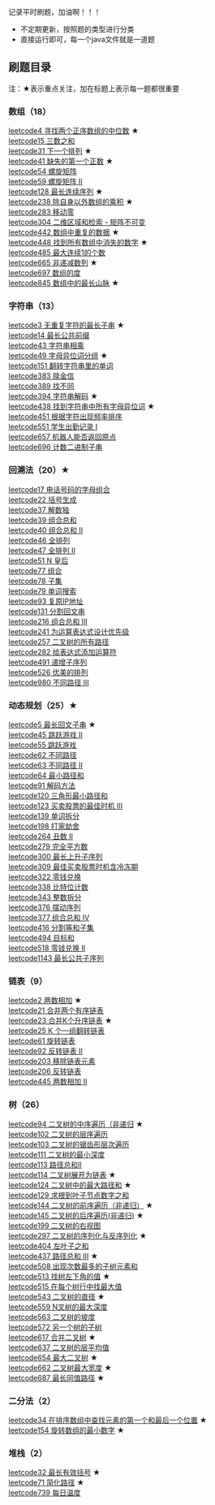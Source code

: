 记录平时刷题，加油啊！！！

+ 不定期更新，按照题的类型进行分类
+ 直接运行即可，每一个java文件就是一道题

## 刷题目录
注：★表示重点关注，加在标题上表示每一题都很重要
### 数组（18）
[leetcode4 寻找两个正序数组的中位数](https://github.com/xiaohshi/leetcode/blob/master/src/main/java/array/LeetCode4.java) ★ <br/>
[leetcode15 三数之和](https://github.com/xiaohshi/leetcode/blob/master/src/main/java/array/LeetCode15.java) <br/>
[leetcode31 下一个排列](https://github.com/xiaohshi/leetcode/blob/master/src/main/java/array/LeetCode31.java) ★ <br/>
[leetcode41 缺失的第一个正数](https://github.com/xiaohshi/leetcode/blob/master/src/main/java/array/LeetCode41.java) ★ <br/>
[leetcode54 螺旋矩阵](https://github.com/xiaohshi/leetcode/blob/master/src/main/java/array/LeetCode54.java) <br/>
[leetcode59 螺旋矩阵 II](https://github.com/xiaohshi/leetcode/blob/master/src/main/java/array/LeetCode59.java) <br/>
[leetcode128 最长连续序列](https://github.com/xiaohshi/leetcode/blob/master/src/main/java/array/LeetCode128.java) ★ <br/>
[leetcode238 除自身以外数组的乘积](https://github.com/xiaohshi/leetcode/blob/master/src/main/java/array/LeetCode238.java) ★ <br/>
[leetcode283 移动零](https://github.com/xiaohshi/leetcode/blob/master/src/main/java/array/LeetCode283.java) <br/>
[leetcode304 二维区域和检索 - 矩阵不可变](https://github.com/xiaohshi/leetcode/blob/master/src/main/java/array/LeetCode304.java) <br/>
[leetcode442 数组中重复的数据](https://github.com/xiaohshi/leetcode/blob/master/src/main/java/array/LeetCode442.java) ★ <br/>
[leetcode448 找到所有数组中消失的数字](https://github.com/xiaohshi/leetcode/blob/master/src/main/java/array/LeetCode448.java) ★ <br/>
[leetcode485 最大连续1的个数](https://github.com/xiaohshi/leetcode/blob/master/src/main/java/array/LeetCode485.java) <br/>
[leetcode665 非递减数列](https://github.com/xiaohshi/leetcode/blob/master/src/main/java/array/LeetCode665.java) ★ <br/>
[leetcode697 数组的度](https://github.com/xiaohshi/leetcode/blob/master/src/main/java/array/LeetCode697.java) <br/>
[leetcode845 数组中的最长山脉](https://github.com/xiaohshi/leetcode/blob/master/src/main/java/array/LeetCode845.java) ★ <br/>

### 字符串（13）
[leetcode3 无重复字符的最长子串](https://github.com/xiaohshi/leetcode/blob/master/src/main/java/string/LeetCode3.java) ★ <br/>
[leetcode14 最长公共前缀](https://github.com/xiaohshi/leetcode/blob/master/src/main/java/string/LeetCode14.java) <br/>
[leetcode43 字符串相乘](https://github.com/xiaohshi/leetcode/blob/master/src/main/java/string/LeetCode43.java) <br/>
[leetcode49 字母异位词分组](https://github.com/xiaohshi/leetcode/blob/master/src/main/java/string/LeetCode49.java) ★ <br/>
[leetcode151 翻转字符串里的单词](https://github.com/xiaohshi/leetcode/blob/master/src/main/java/string/LeetCode151.java) <br/>
[leetcode383 赎金信](https://github.com/xiaohshi/leetcode/blob/master/src/main/java/string/LeetCode383.java) <br/>
[leetcode389 找不同](https://github.com/xiaohshi/leetcode/blob/master/src/main/java/string/LeetCode389.java) <br/>
[leetcode394 字符串解码](https://github.com/xiaohshi/leetcode/blob/master/src/main/java/string/LeetCode394.java) ★ <br/>
[leetcode438 找到字符串中所有字母异位词](https://github.com/xiaohshi/leetcode/blob/master/src/main/java/string/LeetCode438.java) ★ <br/>
[leetcode451 根据字符出现频率排序](https://github.com/xiaohshi/leetcode/blob/master/src/main/java/string/LeetCode451.java) <br/>
[leetcode551 学生出勤记录 I](https://github.com/xiaohshi/leetcode/blob/master/src/main/java/string/LeetCode551.java) <br/>
[leetcode657 机器人能否返回原点](https://github.com/xiaohshi/leetcode/blob/master/src/main/java/string/LeetCode657.java) <br/>
[leetcode696 计数二进制子串](https://github.com/xiaohshi/leetcode/blob/master/src/main/java/string/LeetCode696.java) <br/>

### 回溯法（20）★
[leetcode17 电话号码的字母组合](https://github.com/xiaohshi/leetcode/blob/master/src/main/java/backtracking/LeetCode17.java) <br/>
[leetcode22 括号生成](https://github.com/xiaohshi/leetcode/blob/master/src/main/java/backtracking/LeetCode22.java) <br/>
[leetcode37 解数独](https://github.com/xiaohshi/leetcode/blob/master/src/main/java/backtracking/LeetCode37.java) <br/>
[leetcode39 组合总和](https://github.com/xiaohshi/leetcode/blob/master/src/main/java/backtracking/LeetCode39.java) <br/>
[leetcode40 组合总和 II](https://github.com/xiaohshi/leetcode/blob/master/src/main/java/backtracking/LeetCode40.java) <br/>
[leetcode46 全排列](https://github.com/xiaohshi/leetcode/blob/master/src/main/java/backtracking/LeetCode46.java) <br/>
[leetcode47 全排列 II](https://github.com/xiaohshi/leetcode/blob/master/src/main/java/backtracking/LeetCode47.java) <br/>
[leetcode51 N 皇后](https://github.com/xiaohshi/leetcode/blob/master/src/main/java/backtracking/LeetCode51.java) <br/>
[leetcode77 组合](https://github.com/xiaohshi/leetcode/blob/master/src/main/java/backtracking/LeetCode77.java) <br/>
[leetcode78 子集](https://github.com/xiaohshi/leetcode/blob/master/src/main/java/backtracking/LeetCode78.java) <br/>
[leetcode79 单词搜索](https://github.com/xiaohshi/leetcode/blob/master/src/main/java/backtracking/LeetCode79.java) <br/>
[leetcode93 复原IP地址](https://github.com/xiaohshi/leetcode/blob/master/src/main/java/backtracking/LeetCode93.java) <br/>
[leetcode131 分割回文串](https://github.com/xiaohshi/leetcode/blob/master/src/main/java/backtracking/LeetCode131.java) <br/>
[leetcode216 组合总和 III](https://github.com/xiaohshi/leetcode/blob/master/src/main/java/backtracking/LeetCode216.java) <br/>
[leetcode241 为运算表达式设计优先级](https://github.com/xiaohshi/leetcode/blob/master/src/main/java/backtracking/LeetCode241.java) <br/>
[leetcode257 二叉树的所有路径](https://github.com/xiaohshi/leetcode/blob/master/src/main/java/backtracking/LeetCode257.java) <br/>
[leetcode282 给表达式添加运算符](https://github.com/xiaohshi/leetcode/blob/master/src/main/java/backtracking/LeetCode282.java) <br/>
[leetcode491 递增子序列](https://github.com/xiaohshi/leetcode/blob/master/src/main/java/backtracking/LeetCode491.java) <br/>
[leetcode526 优美的排列](https://github.com/xiaohshi/leetcode/blob/master/src/main/java/backtracking/LeetCode526.java) <br/>
[leetcode980 不同路径 III](https://github.com/xiaohshi/leetcode/blob/master/src/main/java/backtracking/LeetCode980.java) <br/>

### 动态规划（25）★
[leetcode5 最长回文子串](https://github.com/xiaohshi/leetcode/blob/master/src/main/java/dynamic/LeetCode5.java) ★ <br/>
[leetcode45 跳跃游戏 II](https://github.com/xiaohshi/leetcode/blob/master/src/main/java/dynamic/LeetCode45.java) <br/>
[leetcode55 跳跃游戏](https://github.com/xiaohshi/leetcode/blob/master/src/main/java/dynamic/LeetCode55.java) <br/>
[leetcode62 不同路径](https://github.com/xiaohshi/leetcode/blob/master/src/main/java/dynamic/LeetCode62.java) <br/>
[leetcode63 不同路径 II](https://github.com/xiaohshi/leetcode/blob/master/src/main/java/dynamic/LeetCode63.java) <br/>
[leetcode64 最小路径和](https://github.com/xiaohshi/leetcode/blob/master/src/main/java/dynamic/LeetCode64.java) <br/>
[leetcode91 解码方法](https://github.com/xiaohshi/leetcode/blob/master/src/main/java/dynamic/LeetCode91.java) <br/>
[leetcode120 三角形最小路径和](https://github.com/xiaohshi/leetcode/blob/master/src/main/java/dynamic/LeetCode120.java) <br/>
[leetcode123 买卖股票的最佳时机 III](https://github.com/xiaohshi/leetcode/blob/master/src/main/java/dynamic/LeetCode123.java) <br/>
[leetcode139 单词拆分](https://github.com/xiaohshi/leetcode/blob/master/src/main/java/dynamic/LeetCode139.java) <br/>
[leetcode198 打家劫舍](https://github.com/xiaohshi/leetcode/blob/master/src/main/java/dynamic/LeetCode198.java) <br/>
[leetcode264 丑数 II](https://github.com/xiaohshi/leetcode/blob/master/src/main/java/dynamic/LeetCode264.java) <br/>
[leetcode279 完全平方数](https://github.com/xiaohshi/leetcode/blob/master/src/main/java/dynamic/LeetCode279.java) <br/>
[leetcode300 最长上升子序列](https://github.com/xiaohshi/leetcode/blob/master/src/main/java/dynamic/LeetCode300.java) <br/>
[leetcode309 最佳买卖股票时机含冷冻期](https://github.com/xiaohshi/leetcode/blob/master/src/main/java/dynamic/LeetCode309.java) <br/>
[leetcode322 零钱兑换](https://github.com/xiaohshi/leetcode/blob/master/src/main/java/dynamic/LeetCode322.java) <br/>
[leetcode338 比特位计数](https://github.com/xiaohshi/leetcode/blob/master/src/main/java/dynamic/LeetCode338.java) <br/>
[leetcode343 整数拆分](https://github.com/xiaohshi/leetcode/blob/master/src/main/java/dynamic/LeetCode343.java) <br/>
[leetcode376 摆动序列](https://github.com/xiaohshi/leetcode/blob/master/src/main/java/dynamic/LeetCode376.java) <br/>
[leetcode377 组合总和 Ⅳ](https://github.com/xiaohshi/leetcode/blob/master/src/main/java/dynamic/LeetCode377.java) <br/>
[leetcode416 分割等和子集](https://github.com/xiaohshi/leetcode/blob/master/src/main/java/dynamic/LeetCode416.java) <br/>
[leetcode494 目标和](https://github.com/xiaohshi/leetcode/blob/master/src/main/java/dynamic/LeetCode494.java) <br/>
[leetcode518 零钱兑换 II](https://github.com/xiaohshi/leetcode/blob/master/src/main/java/dynamic/LeetCode518.java) <br/>
[leetcode1143 最长公共子序列](https://github.com/xiaohshi/leetcode/blob/master/src/main/java/dynamic/LeetCode1143.java) <br/>

### 链表（9）
[leetcode2 两数相加](https://github.com/xiaohshi/leetcode/blob/master/src/main/java/list/LeetCode2.java) ★ <br/>
[leetcode21 合并两个有序链表](https://github.com/xiaohshi/leetcode/blob/master/src/main/java/list/LeetCode21.java) <br/>
[leetcode23 合并K个升序链表](https://github.com/xiaohshi/leetcode/blob/master/src/main/java/list/LeetCode23.java) ★ <br/>
[leetcode25 K 个一组翻转链表](https://github.com/xiaohshi/leetcode/blob/master/src/main/java/list/LeetCode25.java) <br/>
[leetcode61 旋转链表](https://github.com/xiaohshi/leetcode/blob/master/src/main/java/list/LeetCode61.java) <br/>
[leetcode92 反转链表 II](https://github.com/xiaohshi/leetcode/blob/master/src/main/java/list/LeetCode92.java) <br/>
[leetcode203 移除链表元素](https://github.com/xiaohshi/leetcode/blob/master/src/main/java/list/LeetCode203.java) <br/>
[leetcode206 反转链表](https://github.com/xiaohshi/leetcode/blob/master/src/main/java/list/LeetCode206.java) <br/>
[leetcode445 两数相加 II](https://github.com/xiaohshi/leetcode/blob/master/src/main/java/list/LeetCode445.java) <br/>

### 树（26）
[leetcode94 二叉树的中序遍历（非递归](https://github.com/xiaohshi/leetcode/blob/master/src/main/java/tree/LeetCode94.java) ★ <br/>
[leetcode102 二叉树的层序遍历](https://github.com/xiaohshi/leetcode/blob/master/src/main/java/tree/LeetCode102.java) <br/>
[leetcode103 二叉树的锯齿形层次遍历](https://leetcode-cn.com/problems/binary-tree-zigzag-level-order-traversal/) <br/>
[leetcode111 二叉树的最小深度](https://leetcode-cn.com/problems/minimum-depth-of-binary-tree/) <br/>
[leetcode113 路径总和II](https://leetcode-cn.com/problems/path-sum-ii/) <br/>
[leetcode114 二叉树展开为链表](https://github.com/xiaohshi/leetcode/blob/master/src/main/java/tree/LeetCode114.java) ★ <br/>
[leetcode124 二叉树中的最大路径和](https://github.com/xiaohshi/leetcode/blob/master/src/main/java/tree/LeetCode124.java) ★ <br/>
[leetcode129 求根到叶子节点数字之和](https://leetcode-cn.com/problems/sum-root-to-leaf-numbers/) <br/>
[leetcode144 二叉树的前序遍历（非递归）](https://github.com/xiaohshi/leetcode/blob/master/src/main/java/tree/LeetCode144.java) ★ <br/>
[leetcode145 二叉树的后序遍历(非递归)](https://github.com/xiaohshi/leetcode/blob/master/src/main/java/tree/LeetCode145.java) ★ <br/>
[leetcode199 二叉树的右视图](https://github.com/xiaohshi/leetcode/blob/master/src/main/java/tree/LeetCode199.java) <br/>
[leetcode297 二叉树的序列化与反序列化](https://github.com/xiaohshi/leetcode/blob/master/src/main/java/tree/LeetCode297.java) ★ <br/>
[leetcode404 左叶子之和](https://leetcode-cn.com/problems/sum-of-left-leaves/) <br/>
[leetcode437 路径总和 III](https://github.com/xiaohshi/leetcode/blob/master/src/main/java/tree/LeetCode437.java) ★ <br/>
[leetcode508 出现次数最多的子树元素和](https://github.com/xiaohshi/leetcode/blob/master/src/main/java/tree/LeetCode508.java) <br/>
[leetcode513 找树左下角的值](https://github.com/xiaohshi/leetcode/blob/master/src/main/java/tree/LeetCode513.java) ★ <br/>
[leetcode515 在每个树行中找最大值](https://leetcode-cn.com/problems/find-largest-value-in-each-tree-row/) <br/>
[leetcode543 二叉树的直径](https://github.com/xiaohshi/leetcode/blob/master/src/main/java/tree/LeetCode543.java) ★ <br/>
[leetcode559 N叉树的最大深度](https://github.com/xiaohshi/leetcode/blob/master/src/main/java/tree/LeetCode559.java) <br/>
[leetcode563 二叉树的坡度](https://github.com/xiaohshi/leetcode/blob/master/src/main/java/tree/LeetCode563.java) <br/>
[leetcode572 另一个树的子树](https://github.com/xiaohshi/leetcode/blob/master/src/main/java/tree/LeetCode572.java) <br/>
[leetcode617 合并二叉树](https://github.com/xiaohshi/leetcode/blob/master/src/main/java/tree/LeetCode617.java) ★ <br/>
[leetcode637 二叉树的层平均值](https://leetcode-cn.com/problems/average-of-levels-in-binary-tree/) <br/>
[leetcode654 最大二叉树](https://github.com/xiaohshi/leetcode/blob/master/src/main/java/tree/LeetCode654.java) ★ <br/>
[leetcode662 二叉树最大宽度](https://github.com/xiaohshi/leetcode/blob/master/src/main/java/tree/LeetCode662.java) ★ <br/>
[leetcode687 最长同值路径](https://github.com/xiaohshi/leetcode/blob/master/src/main/java/tree/LeetCode687.java) ★ <br/>

### 二分法（2）
[leetcode34 在排序数组中查找元素的第一个和最后一个位置](https://github.com/xiaohshi/leetcode/blob/master/src/main/java/binary_search/LeetCode34.java) ★ <br/>
[leetcode154 旋转数组的最小数字](https://github.com/xiaohshi/leetcode/blob/master/src/main/java/binary_search/LeetCode154.java) ★ <br/>

### 堆栈（2）
[leetcode32 最长有效括号](https://github.com/xiaohshi/leetcode/blob/master/src/main/java/stack/LeetCode32.java) ★ <br/>
[leetcode71 简化路径](https://github.com/xiaohshi/leetcode/blob/master/src/main/java/stack/LeetCode71.java) ★ <br/>
[leetcode739 每日温度](https://github.com/xiaohshi/leetcode/blob/master/src/main/java/stack/LeetCode739.java) <br/>
